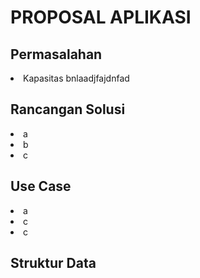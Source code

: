 <h1> PROPOSAL APLIKASI </h1>
<h2>Permasalahan</h2>
<li>Kapasitas bnlaadjfajdnfad</li>
<h2>Rancangan Solusi</h2>
<li>a</li>
<li>b</li>
<li>c</li>
<h2>Use Case</h2>
<li>a</li>
<li>c</li>
<li>c</li>
<h2>Struktur Data</h2>
